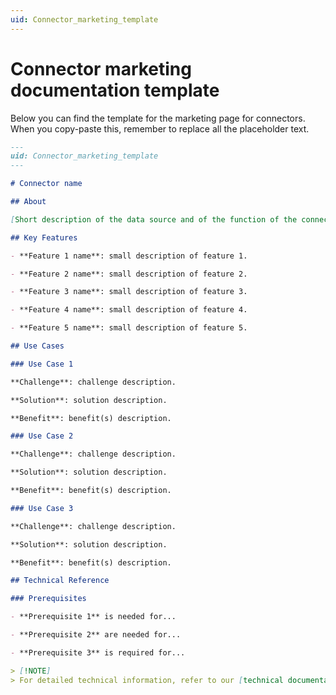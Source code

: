 ```yaml
---
uid: Connector_marketing_template
---
```


# Connector marketing documentation template

Below you can find the template for the marketing page for connectors. When you copy-paste this, remember to replace all the placeholder text.

```md
---
uid: Connector_marketing_template
---

# Connector name

## About

[Short description of the data source and of the function of the connector.]

## Key Features

- **Feature 1 name**: small description of feature 1.

- **Feature 2 name**: small description of feature 2.

- **Feature 3 name**: small description of feature 3.

- **Feature 4 name**: small description of feature 4.

- **Feature 5 name**: small description of feature 5.

## Use Cases

### Use Case 1

**Challenge**: challenge description.

**Solution**: solution description.

**Benefit**: benefit(s) description.

### Use Case 2

**Challenge**: challenge description.

**Solution**: solution description.

**Benefit**: benefit(s) description.

### Use Case 3

**Challenge**: challenge description.

**Solution**: solution description.

**Benefit**: benefit(s) description.

## Technical Reference

### Prerequisites

- **Prerequisite 1** is needed for...

- **Prerequisite 2** are needed for...

- **Prerequisite 3** is required for...

> [!NOTE]
> For detailed technical information, refer to our [technical documentation](xref:Connector_technical_template).
```
